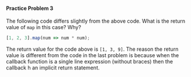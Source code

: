 #### Practice Problem 3

The following code differs slightly from the above code. What is the return value of `map` in this case? Why?

```js
[1, 2, 3].map(num => num * num);
```

The return value for the code above is `[1, 3, 9]`.  The reason the return value is different from the code in the last problem is because when the callback function is a single line expression (without braces) then the callback h an implicit return statement.

